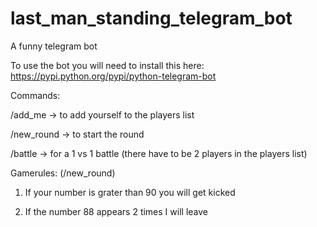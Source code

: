 # last_man_standing_telegram_bot
A funny telegram bot

To use the bot you will need to install this here:
https://pypi.python.org/pypi/python-telegram-bot

Commands:

/add_me -> to add yourself to the players list

/new_round -> to start the round

/battle -> for a 1 vs 1 battle (there have to be 2 players in the players list)

Gamerules: (/new_round)

1. If your number is grater than 90 you will get kicked

2. If the number 88 appears 2 times I will leave
